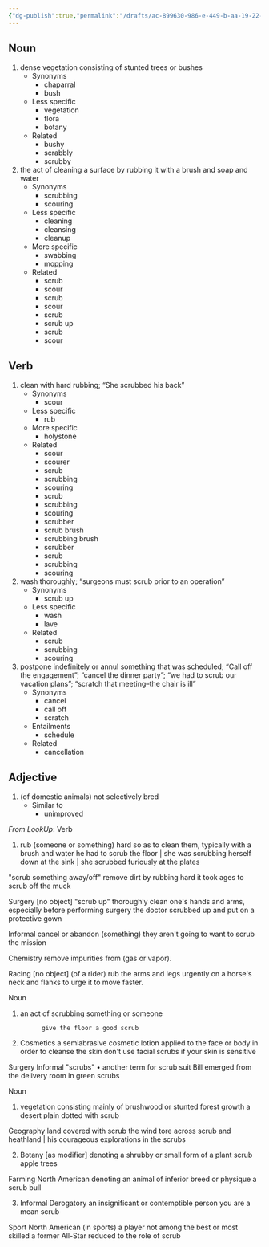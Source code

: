 ```yaml
---
{"dg-publish":true,"permalink":"/drafts/ac-899630-986-e-449-b-aa-19-22-ee-19-cf-5-b81/","dgHomeLink":true,"dgPassFrontmatter":false}
---
```




## Noun

1. dense vegetation consisting of stunted trees or bushes
	- Synonyms
		- chaparral
		- bush
	- Less specific
		- vegetation
		- flora
		- botany
	- Related
		- bushy
		- scrabbly
		- scrubby
2. the act of cleaning a surface by rubbing it with a brush and soap and water
	- Synonyms
		- scrubbing
		- scouring
	- Less specific
		- cleaning
		- cleansing
		- cleanup
	- More specific
		- swabbing
		- mopping
	- Related
		- scrub
		- scour
		- scrub
		- scour
		- scrub
		- scrub up
		- scrub
		- scour

## Verb

1. clean with hard rubbing; “She scrubbed his back”
	- Synonyms
		- scour
	- Less specific
		- rub
	- More specific
		- holystone
	- Related
		- scour
		- scourer
		- scrub
		- scrubbing
		- scouring
		- scrub
		- scrubbing
		- scouring
		- scrubber
		- scrub brush
		- scrubbing brush
		- scrubber
		- scrub
		- scrubbing
		- scouring
2. wash thoroughly; “surgeons must scrub prior to an operation”
	- Synonyms
		- scrub up
	- Less specific
		- wash
		- lave
	- Related
		- scrub
		- scrubbing
		- scouring
3. postpone indefinitely or annul something that was scheduled; “Call off the engagement”; “cancel the dinner party”; “we had to scrub our vacation plans”; “scratch that meeting–the chair is ill”
	- Synonyms
		- cancel
		- call off
		- scratch
	- Entailments
		- schedule
	- Related
		- cancellation

## Adjective

1. (of domestic animals) not selectively bred
	- Similar to
		- unimproved

*From LookUp*:
Verb
1.	rub (someone or something) hard so as to clean them, typically with a brush and water
he had to scrub the floor | she was scrubbing herself down at the sink | she scrubbed furiously at the plates

"scrub something away/off" remove dirt by rubbing hard
it took ages to scrub off the muck

Surgery [no object] "scrub up" thoroughly clean one's hands and arms, especially before performing surgery
the doctor scrubbed up and put on a protective gown

Informal cancel or abandon (something)
they aren't going to want to scrub the mission

Chemistry remove impurities from (gas or vapor).

Racing [no object] (of a rider) rub the arms and legs urgently on a horse's neck and flanks to urge it to move faster.


Noun
1.	an act of scrubbing something or someone

              give the floor a good scrub

2.	Cosmetics a semiabrasive cosmetic lotion applied to the face or body in order to cleanse the skin
don't use facial scrubs if your skin is sensitive

Surgery Informal "scrubs" • another term for scrub suit
Bill emerged from the delivery room in green scrubs


Noun
1.	vegetation consisting mainly of brushwood or stunted forest growth
a desert plain dotted with scrub

Geography land covered with scrub
the wind tore across scrub and heathland | his courageous explorations in the scrubs

2.	Botany [as modifier] denoting a shrubby or small form of a plant
scrub apple trees

Farming North American denoting an animal of inferior breed or physique
a scrub bull

3.	Informal Derogatory an insignificant or contemptible person
you are a mean scrub

Sport North American (in sports) a player not among the best or most skilled
a former All-Star reduced to the role of scrub
